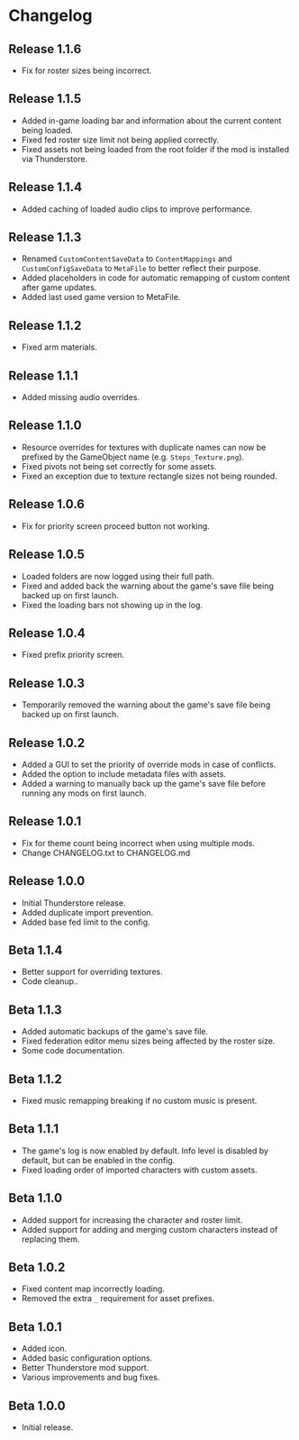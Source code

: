 # Changelog

## Release 1.1.6
- Fix for roster sizes being incorrect.

## Release 1.1.5
- Added in-game loading bar and information about the current content being loaded.
- Fixed fed roster size limit not being applied correctly.
- Fixed assets not being loaded from the root folder if the mod is installed via Thunderstore.

## Release 1.1.4
- Added caching of loaded audio clips to improve performance.

## Release 1.1.3
- Renamed `CustomContentSaveData` to `ContentMappings` and `CustomConfigSaveData` to `MetaFile` to better reflect their purpose.
- Added placeholders in code for automatic remapping of custom content after game updates.
- Added last used game version to MetaFile.

## Release 1.1.2
- Fixed arm materials.

## Release 1.1.1
- Added missing audio overrides.

## Release 1.1.0
- Resource overrides for textures with duplicate names can now be prefixed by the GameObject name (e.g. `Steps_Texture.png`).
- Fixed pivots not being set correctly for some assets.
- Fixed an exception due to texture rectangle sizes not being rounded.

## Release 1.0.6
- Fix for priority screen proceed button not working.

## Release 1.0.5
- Loaded folders are now logged using their full path.
- Fixed and added back the warning about the game's save file being backed up on first launch.
- Fixed the loading bars not showing up in the log.

## Release 1.0.4
- Fixed prefix priority screen.

## Release 1.0.3
- Temporarily removed the warning about the game's save file being backed up on first launch.

## Release 1.0.2
- Added a GUI to set the priority of override mods in case of conflicts.
- Added the option to include metadata files with assets.
- Added a warning to manually back up the game's save file before running any mods on first launch.

## Release 1.0.1
- Fix for theme count being incorrect when using multiple mods.
- Change CHANGELOG.txt to CHANGELOG.md

## Release 1.0.0
- Initial Thunderstore release.
- Added duplicate import prevention.
- Added base fed limit to the config.

## Beta 1.1.4
- Better support for overriding textures.
- Code cleanup..

## Beta 1.1.3
- Added automatic backups of the game's save file.
- Fixed federation editor menu sizes being affected by the roster size.
- Some code documentation.

## Beta 1.1.2
- Fixed music remapping breaking if no custom music is present.

## Beta 1.1.1
- The game's log is now enabled by default. Info level is disabled by default, but can be enabled in the config.
- Fixed loading order of imported characters with custom assets.

## Beta 1.1.0
- Added support for increasing the character and roster limit.
- Added support for adding and merging custom characters instead of replacing them.

## Beta 1.0.2
- Fixed content map incorrectly loading.
- Removed the extra `_` requirement for asset prefixes.

## Beta 1.0.1
- Added icon.
- Added basic configuration options.
- Better Thunderstore mod support.
- Various improvements and bug fixes.

## Beta 1.0.0
- Initial release.
